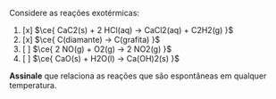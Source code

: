 Considere as reações exotérmicas: 

1. [x] $\ce{ CaC2(s) + 2 HCl(aq) -> CaCl2(aq) + C2H2(g) }$
2. [x] $\ce{ C(diamante) -> C(grafita) }$
3. [ ] $\ce{ 2 NO(g) + O2(g) -> 2 NO2(g) }$
4. [ ] $\ce{ CaO(s) + H2O(l) -> Ca(OH)2(s) }$

**Assinale** que relaciona as reações que são espontâneas em qualquer temperatura.
